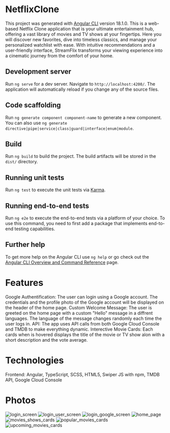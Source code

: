 # NetflixClone

This project was generated with [Angular CLI](https://github.com/angular/angular-cli) version 18.1.0.
This is a web-based Netflix Clone application that is your ultimate entertainment hub, offering a vast library of movies and TV shows at your fingertips. Here you will discover new favorites, dive into timeless classics, and manage your personalized watchlist with ease. With intuitive recommendations and a user-friendly interface, StreamFlix transforms your viewing experience into a cinematic journey from the comfort of your home.

## Development server

Run `ng serve` for a dev server. Navigate to `http://localhost:4200/`. The application will automatically reload if you change any of the source files.

## Code scaffolding

Run `ng generate component component-name` to generate a new component. You can also use `ng generate directive|pipe|service|class|guard|interface|enum|module`.

## Build

Run `ng build` to build the project. The build artifacts will be stored in the `dist/` directory.

## Running unit tests

Run `ng test` to execute the unit tests via [Karma](https://karma-runner.github.io).

## Running end-to-end tests

Run `ng e2e` to execute the end-to-end tests via a platform of your choice. To use this command, you need to first add a package that implements end-to-end testing capabilities.

## Further help

To get more help on the Angular CLI use `ng help` or go check out the [Angular CLI Overview and Command Reference](https://angular.dev/tools/cli) page.

# Features
Google Authentification: The user can login using a Google account. The credentials and the profile photo of the Google account will be displayed on the header of the home page.
Custom Welcome Message: The user is greeted on the home page with a custom "Hello" message in a diffrent languages. The language of the message changes randomly each time the user logs in.
API: The app uses API calls from both Google Cloud Console and TMDB to make everything dynamic.
Interective Movie Cards: Each cards when is hovered displays the title of the movie or TV show alon with a short description and the vote average.

# Technologies
Frontend: Angular, TypeScript, SCSS, HTML5, Swiper JS with npm, TMDB API, Google Cloud Console

# Photos
![login_screen](https://github.com/user-attachments/assets/6c2f03cb-01d6-4747-82fa-48dca1717bc6)
![login_user_screen](https://github.com/user-attachments/assets/4bda8df5-d21f-4a13-8480-6bcf1be01858)
![login_google_screen](https://github.com/user-attachments/assets/e5c76648-ce98-481c-a05e-abc8264b7afc)
![home_page](https://github.com/user-attachments/assets/26f7946f-7508-4deb-8fea-01b6feaa89dd)
![movies_shows_cards](https://github.com/user-attachments/assets/e3f37615-1c99-405e-8a84-3aae59aaaaa6)
![popular_movies_cards](https://github.com/user-attachments/assets/e0ecc71b-c803-4dbb-8c26-0f25901ca04a)
![upcoming_movies_cards](https://github.com/user-attachments/assets/e01aad65-7b75-468b-a7c7-882a198d424e)
